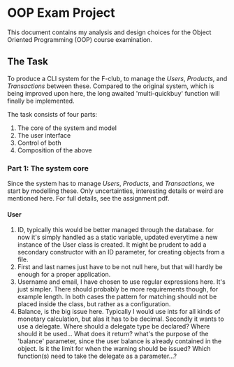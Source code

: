 ﻿# OOP Exam Project
This document contains my analysis and design choices for the Object Oriented Programming (OOP) course examination.

## The Task
To produce a CLI system for the F-club, to manage the *Users*, *Products*, and *Transactions* between these.
Compared to the original system, which is being improved upon here, the long awaited 'multi-quickbuy' function will finally be implemented.

The task consists of four parts:
1. The core of the system and model
2. The user interface
3. Control of both
4. Composition of the above

### Part 1: The system core
Since the system has to manage *Users*, *Products*, and *Transactions*, we start by modelling these. 
Only uncertainties, interesting details or weird  are mentioned here. For full details, see the assignment pdf.

#### User
1. ID, typically this would be better managed through the database. for now it's simply handled as a static variable, updated everytime a new instance of the User class is created.
It might be prudent to add a secondary constructor with an ID parameter, for creating objects from a file.
2. First and last names just have to be not null here, but that will hardly be enough for a proper application.
3. Username and email, I have chosen to use regular expressions here. It's just simpler. There should probably be more requirements though, for example length.
In both cases the pattern for matching should not be placed inside the class, but rather as a configuration.
4. Balance, is the big issue here. Typically I would use ints for all kinds of monetary calculation, but alas it has to be decimal. Secondly it wants to use a delegate.
Where should a delegate type be declared? Where should it be used... What does it return? what's the purpose of the 'balance' parameter, since the user balance is already contained in the object.
Is it the limit for when the warning should be issued? Which function(s) need to take the delegate as a parameter...?

